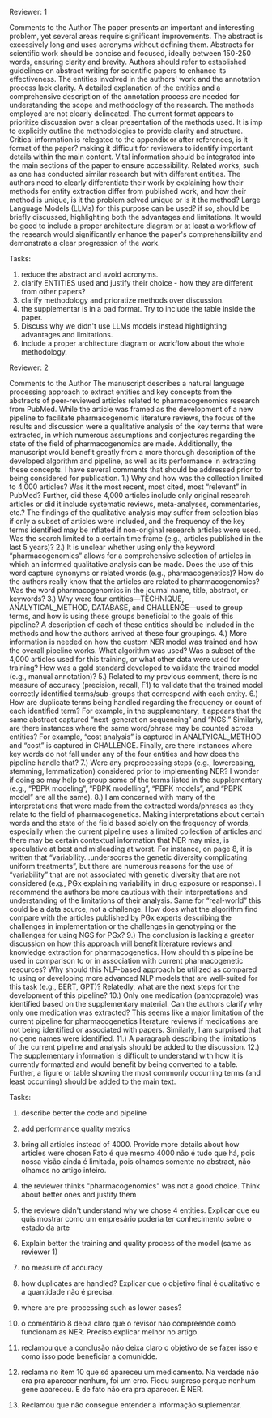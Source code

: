 Reviewer: 1

Comments to the Author
The paper presents an important and interesting problem, yet several areas require significant improvements.
The abstract is excessively long and uses acronyms without defining them. 
Abstracts for scientific work should be concise and focused, ideally between 150-250 words, 
ensuring clarity and brevity. 
Authors should refer to established guidelines on abstract writing for scientific papers to enhance its effectiveness.
The entities involved in the authors' work and the annotation process lack clarity. 
A detailed explanation of the entities and a comprehensive description of the annotation process are needed
for understanding the scope and methodology of the research. 
The methods employed are not clearly delineated. 
The current format appears to prioritize discussion over a clear presentation of the methods used. 
It is imp to explicitly outline the methodologies to provide clarity and structure.   
Critical information is relegated to the appendix or after references, is it format of the paper? 
making it difficult for reviewers to identify important details within the main content.
Vital information should be integrated into the main sections of the paper to ensure accessibility.
Related works, such as one has conducted similar research but with different entities. 
The authors need to clearly differentiate their work by explaining how their methods for entity extraction differ
from published work, and how their method is unique, is it the problem solved unique or is it the method? 
Large Language Models (LLMs) for this purpose can be used? if so, should be briefly discussed, 
highlighting both the advantages and limitations. It would be good to include a proper architecture diagram 
or at least a workflow of the research would significantly enhance the paper's comprehensibility 
and demonstrate a clear progression of the work.

Tasks:
1. reduce the abstract and avoid acronyms.
2. clarify ENTITIES used and justify their choice - how they are different from other papers?
3. clarify methodology and prioratize methods over discussion.
4. the supplementar is in a bad format. Try to include the table inside the paper.
5. Discuss why we didn't use LLMs models instead hightlighting advantages and limitations.
6. Include a proper architecture diagram or workflow about the whole methodology.


Reviewer: 2

Comments to the Author
The manuscript describes a natural language processing approach to extract entities and key concepts from the abstracts of peer-reviewed articles related to pharmacogenomics research from PubMed. While the article was framed as the development of a new pipeline to facilitate pharmacogenomic literature reviews, the focus of the results and discussion were a qualitative analysis of the key terms that were extracted, in which numerous assumptions and conjectures regarding the state of the field of pharmacogenomics are made. Additionally, the manuscript would benefit greatly from a more thorough description of the developed algorithm and pipeline, as well as its performance in extracting these concepts. I have several comments that should be addressed prior to being considered for publication.
1.)     Why and how was the collection limited to 4,000 articles? Was it the most recent, most cited, most “relevant” in PubMed? Further, did these 4,000 articles include only original research articles or did it include systematic reviews, meta-analyses, commentaries, etc.? The findings of the qualitative analysis may suffer from selection bias if only a subset of articles were included, and the frequency of the key terms identified may be inflated if non-original research articles were used. Was the search limited to a certain time frame (e.g., articles published in the last 5 years)?
2.)     It is unclear whether using only the keyword “pharmacogenomics” allows for a comprehensive selection of articles in which an informed qualitative analysis can be made. Does the use of this word capture synonyms or related words (e.g., pharmacogenetics)? How do the authors really know that the articles are related to pharmacogenomics? Was the word pharmacogenomics in the journal name, title, abstract, or keywords?
3.)     Why were four entities—TECHNIQUE, ANALYTICAL_METHOD, DATABASE, and CHALLENGE—used to group terms, and how is using these groups beneficial to the goals of this pipeline? A description of each of these entities should be included in the methods and how the authors arrived at these four groupings.
4.)     More information is needed on how the custom NER model was trained and how the overall pipeline works. What algorithm was used? Was a subset of the 4,000 articles used for this training, or what other data were used for training? How was a gold standard developed to validate the trained model (e.g., manual annotation)?
5.)     Related to my previous comment, there is no measure of accuracy (precision, recall, F1) to validate that the trained model correctly identified terms/sub-groups that correspond with each entity.
6.)     How are duplicate terms being handled regarding the frequency or count of each identified term? For example, in the supplementary, it appears that the same abstract captured “next-generation sequencing” and “NGS.” Similarly, are there instances where the same word/phrase may be counted across entities? For example, “cost analysis” is captured in ANALTYICAL_METHOD and “cost” is captured in CHALLENGE. Finally, are there instances where key words do not fall under any of the four entities and how does the pipeline handle that?
7.)     Were any preprocessing steps (e.g., lowercasing, stemming, lemmatization) considered prior to implementing NER? I wonder if doing so may help to group some of the terms listed in the supplementary (e.g., “PBPK modeling”, “PBPK modelling”, “PBPK models”, and “PBPK model” are all the same).
8.)     I am concerned with many of the interpretations that were made from the extracted words/phrases as they relate to the field of pharmacogenetics. Making interpretations about certain words and the state of the field based solely on the frequency of words, especially when the current pipeline uses a limited collection of articles and there may be certain contextual information that NER may miss, is speculative at best and misleading at worst. For instance, on page 8, it is written that “variability…underscores the genetic diversity complicating uniform treatments”, but there are numerous reasons for the use of “variability” that are not associated with genetic diversity that are not considered (e.g., PGx explaining variability in drug exposure or response). I recommend the authors be more cautious with their interpretations and understanding of the limitations of their analysis. Same for “real-world” this could be a data source, not a challenge. How does what the algorithm find compare with the articles published by PGx experts describing the challenges in implementation or the challenges in genotyping or the challenges for using NGS for PGx?
9.)     The conclusion is lacking a greater discussion on how this approach will benefit literature reviews and knowledge extraction for pharmacogenetics. How should this pipeline be used in comparison to or in association with current pharmacogenetic resources? Why should this NLP-based approach be utilized as compared to using or developing more advanced NLP models that are well-suited for this task (e.g., BERT, GPT)? Relatedly, what are the next steps for the development of this pipeline?
10.)    Only one medication (pantoprazole) was identified based on the supplementary material. Can the authors clarify why only one medication was extracted? This seems like a major limitation of the current pipeline for pharmacogenetics literature reviews if medications are not being identified or associated with papers. Similarly, I am surprised that no gene names were identified.
11.)    A paragraph describing the limitations of the current pipeline and analysis should be added to the discussion.
12.)    The supplementary information is difficult to understand with how it is currently formatted and would benefit by being converted to a table. Further, a figure or table showing the most commonly occurring terms (and least occurring) should be added to the main text.

Tasks:
1. describe better the code and pipeline

2. add performance quality metrics

3. bring all articles instead of 4000. Provide more details about how articles were chosen
Fato é que mesmo 4000 não é tudo que há, pois nossa visão ainda é limitada, pois olhamos somente no abstract, não olhamos no artigo inteiro.

4. the reviewer thinks "pharmacogenomics" was not a good choice. Think about better ones and justify them

5. the reviewe didn't understand why we chose 4 entities. Explicar que eu quis mostrar como um empresário poderia ter conhecimento sobre o estado da arte
6. Explain better the training and quality process of the model (same as reviewer 1)
7. no measure of accuracy
8. how duplicates are handled? Explicar que o objetivo final é qualitativo e a quantidade não é precisa.
9. where are pre-processing such as lower cases?
10. o comentário 8 deixa claro que o revisor não compreende como funcionam as NER. Preciso explicar melhor no artigo.
11. reclamou que a conclusão não deixa claro o objetivo de se fazer isso e como isso pode beneficiar a comunidde.
12. reclama no item 10 que só apareceu um medicamento. Na verdade não era pra aparecer nenhum, foi um erro. Ficou surpreso porque nenhum gene apareceu. E de fato não era pra aparecer. É NER.
13. Reclamou que não consegue entender a informação suplementar.

